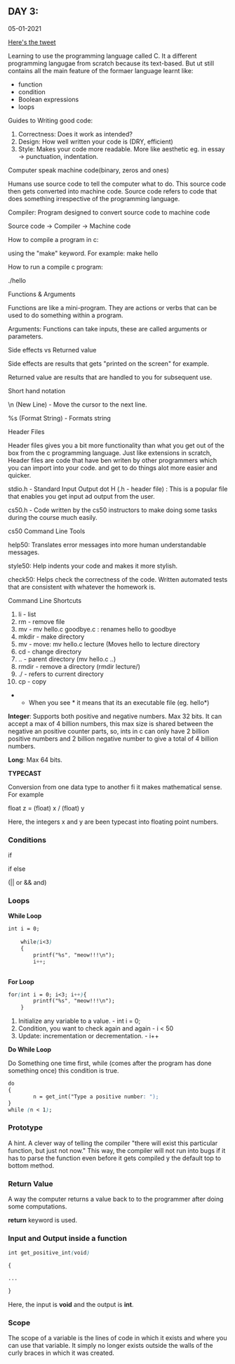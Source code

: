 ## DAY 3:

05-01-2021

[Here's the tweet](https://twitter.com/umuks_/status/1346559792018567168?s=20)

Learning to use the programming language called C. It a different programming langugae from scratch because its text-based. But ut still contains all the main feature of the formaer language learnt like:

- function
- condition
- Boolean expressions
- loops

Guides to Writing good code:

1. Correctness: Does it work as intended?
2. Design: How well written your code is (DRY, efficient)
3. Style: Makes your code more readable. More like aesthetic eg. in essay → punctuation, indentation.

Computer speak machine code(binary, zeros and ones)

Humans use source code to tell the computer what to do. This source code then gets converted into machine code. Source code refers to code that does something irrespective of the programming language.

Compiler: Program designed to convert source code to machine code

Source code → Compiler → Machine code

How to compile a program in c:

using the "make" keyword. For example: make hello

How to run a compile c program:

./hello

Functions & Arguments

Functions are like a mini-program. They are actions or verbs that can be used to do something within a program.

Arguments: Functions can take inputs, these are called arguments or parameters.

Side effects vs Returned value

Side effects are results that gets "printed on the screen" for example.

Returned value are results that are handled to you for subsequent use.

Short hand notation

\n (New Line) - Move the cursor to the next line.

%s (Format String) - Formats string

Header Files

Header files gives you a bit more functionality than what you get out of the box from the c programming language. Just like extensions in scratch, Header files are code that have ben writen by other programmers which you can import into your code. and get to do things alot more easier and quicker.

stdio.h - Standard Input Output dot H (.h - header file) : This is a popular file that enables you get input ad output from the user. 

cs50.h - Code written by the cs50 instructors to make doing some tasks during the course much easily.

cs50 Command Line Tools

help50: Translates error messages into more human understandable messages.

style50: Help indents your code and makes it more stylish.

check50: Helps check the correctness of the code. Written automated tests that are consistent with whatever the homework is.

Command Line Shortcuts

1. li - list
2. rm - remove file
3. mv - mv hello.c goodbye.c : renames hello to goodbye
4. mkdir - make directory
5. mv - move: mv hello.c lecture (Moves hello to lecture directory
6. cd - change directory
7. .. - parent directory (mv hello.c ..)
8. rmdir - remove a directory (rmdir lecture/)
9. ./ - refers to current directory
10. cp - copy
- - When you see * it means that its an executable file (eg. hello*)

**Integer**: Supports both positive and negative numbers. Max 32 bits. It can accept a max of 4 billion numbers, this max size is shared between the negative an positive counter parts, so, ints in c can only have 2 billion positive numbers and 2 billion negative number to give a total of 4 billion numbers.

**Long**:  Max 64 bits.

**TYPECAST**

Conversion from one data type to another fi it makes mathematical sense. For example

float z = (float) x / (float) y

Here, the integers x and y are been typecast into floating point numbers.

### Conditions

if

if else

(|| or && and)

### Loops

**While Loop**

```css
int i = 0;
    
    while(i<3)
    {
        printf("%s", "meow!!!\n");
        i++;
   
```

**For Loop**

```css
for(int i = 0; i<3; i++){
        printf("%s", "meow!!!\n");
    }
```

1. Initialize any variable to a value. - int i = 0;
2. Condition, you want to check again and again - i < 50
3. Update: incrementation or decrementation. - i++

**Do While Loop**

Do Something one time first, while (comes after the program has done something once) this condition is true.

```css
do
{
		n = get_int("Type a positive number: ");
}
while (n < 1);
```

### Prototype

A hint. A clever way of telling the compiler "there will exist this particular function, but just not now." This way, the compiler will not run into bugs if it has to parse the function even before it gets compiled y the default top to bottom method. 

### Return Value

A way the computer returns a value back to to the programmer after doing some computations.

**return** keyword is used.

### Input and Output inside a function

```css
int get_positive_int(void)

{

...

}
```

Here, the input is **void** and the output is **int**.

### Scope

The scope of a variable is the lines of code in which it exists and where you can use that variable. It simply no longer exists outside the walls of the curly braces in which it was created.
